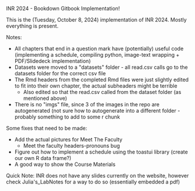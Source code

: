 <h>INR 2024 - Bookdown Gitbook Implementation!</h>

This is the (Tuesday, October 8, 2024) implementation of INR 2024. Mostly everything is present.

Notes:
- All chapters that end in a question mark have (potentially) useful code (implementing a schedule, compiling python, image-text wrapping + PDF/Slidedeck implementation)
- Datasets were moved to a "datasets" folder - all read.csv calls go to the datasets folder for the correct csv file
- The Rmd headers from the completed Rmd files were just slightly edited to fit into their own chapter, the actual subheaders might be terrible
  - Also edited so that the read.csv called from the dataset folder (as mentioned above)
- There is no "imgs" file, since 3 of the images in the repo are autogenerated (not sure how to autogenerate into a different folder - probably something to add to some r chunk

Some fixes that need to be made:
- Add the actual pictures for Meet The Faculty
  - Meet the faculty headers-pronouns bug
- Figure out how to implement a schedule using the toastui library (create our own R data frame?)
- A good way to show the Course Materials

Quick Note: INR does not have any slides currently on the website, however check Julia's_LabNotes for a way to do so (essentially embedded a pdf)
